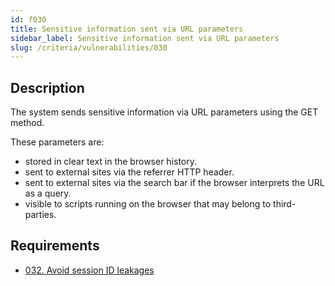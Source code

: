 ```yaml
---
id: f030
title: Sensitive information sent via URL parameters
sidebar_label: Sensitive information sent via URL parameters
slug: /criteria/vulnerabilities/030
---
```


## Description

The system sends sensitive information
via URL parameters using the GET method.

These parameters are:

* stored in clear text in the browser history.
* sent to external sites via the referrer HTTP header.
* sent to external sites via the search bar
if the browser interprets the URL as a query.
* visible to scripts running on the browser
that may belong to third-parties.

## Requirements

- [032. Avoid session ID leakages](/criteria/requirements/session/032)

